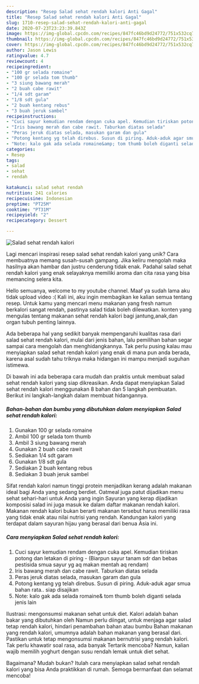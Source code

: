```yaml
---
description: "Resep Salad sehat rendah kalori Anti Gagal"
title: "Resep Salad sehat rendah kalori Anti Gagal"
slug: 1710-resep-salad-sehat-rendah-kalori-anti-gagal
date: 2020-07-23T23:23:39.843Z
image: https://img-global.cpcdn.com/recipes/847fc46bd9d24772/751x532cq70/salad-sehat-rendah-kalori-foto-resep-utama.jpg
thumbnail: https://img-global.cpcdn.com/recipes/847fc46bd9d24772/751x532cq70/salad-sehat-rendah-kalori-foto-resep-utama.jpg
cover: https://img-global.cpcdn.com/recipes/847fc46bd9d24772/751x532cq70/salad-sehat-rendah-kalori-foto-resep-utama.jpg
author: Jason Lewis
ratingvalue: 4.7
reviewcount: 4
recipeingredient:
- "100 gr selada romaine"
- "100 gr selada tom thumb"
- "3 siung bawang merah"
- "2 buah cabe rawit"
- "1/4 sdt garam"
- "1/8 sdt gula"
- "2 buah kentang rebus"
- "3 buah jeruk sambel"
recipeinstructions:
- "Cuci sayur kemudian rendam dengan cuka apel. Kemudian tiriskan potong dan letakan di piring (Biarpun sayur tanam sdr dan bebas pestisida smua sayur yg aq makan mentah aq rendam)"
- "Iris bawang merah dan cabe rawit. Taburkan diatas selada"
- "Peras jeruk diatas selada, masukan garam dan gula"
- "Potong kentang yg telah direbus. Susun di piring. Aduk-aduk agar smua bahan rata.. siap disajikan"
- "Note: kalo gak ada selada romaine&amp; tom thumb boleh diganti selada jenis lain"
categories:
- Resep
tags:
- salad
- sehat
- rendah

katakunci: salad sehat rendah 
nutrition: 241 calories
recipecuisine: Indonesian
preptime: "PT25M"
cooktime: "PT31M"
recipeyield: "2"
recipecategory: Dessert

---
```



![Salad sehat rendah kalori](https://img-global.cpcdn.com/recipes/847fc46bd9d24772/751x532cq70/salad-sehat-rendah-kalori-foto-resep-utama.jpg)

Lagi mencari inspirasi resep salad sehat rendah kalori yang unik? Cara membuatnya memang susah-susah gampang. Jika keliru mengolah maka hasilnya akan hambar dan justru cenderung tidak enak. Padahal salad sehat rendah kalori yang enak selayaknya memiliki aroma dan cita rasa yang bisa memancing selera kita.

Hello semuanya, welcome to my youtube channel. Maaf ya sudah lama aku tidak upload video :( Kali ini, aku ingin membagikan ke kalian semua tentang resep. Untuk kamu yang mencari menu makanan yang fresh namun berkalori sangat rendah, pastinya salad tidak boleh dilewatkan. konten yang mengulas tentang makanan sehat rendah kalori bagi jantung,anak,dan organ tubuh penting lainnya.

Ada beberapa hal yang sedikit banyak mempengaruhi kualitas rasa dari salad sehat rendah kalori, mulai dari jenis bahan, lalu pemilihan bahan segar sampai cara mengolah dan menghidangkannya. Tak perlu pusing kalau mau menyiapkan salad sehat rendah kalori yang enak di mana pun anda berada, karena asal sudah tahu triknya maka hidangan ini mampu menjadi suguhan istimewa.


Di bawah ini ada beberapa cara mudah dan praktis untuk membuat salad sehat rendah kalori yang siap dikreasikan. Anda dapat menyiapkan Salad sehat rendah kalori menggunakan 8 bahan dan 5 langkah pembuatan. Berikut ini langkah-langkah dalam membuat hidangannya.

<!--inarticleads1-->

##### Bahan-bahan dan bumbu yang dibutuhkan dalam menyiapkan Salad sehat rendah kalori:

1. Gunakan 100 gr selada romaine
1. Ambil 100 gr selada tom thumb
1. Ambil 3 siung bawang merah
1. Gunakan 2 buah cabe rawit
1. Sediakan 1/4 sdt garam
1. Gunakan 1/8 sdt gula
1. Sediakan 2 buah kentang rebus
1. Sediakan 3 buah jeruk sambel


Sifat rendah kalori namun tinggi protein menjadikan kerang adalah makanan ideal bagi Anda yang sedang berdiet. Oatmeal juga patut dijadikan menu sehat sehari-hari untuk Anda yang ingin Sayuran yang kerap dijadikan komposisi salad ini juga masuk ke dalam daftar makanan rendah kalori. Makanan rendah kalori bukan berarti makanan tersebut harus memiliki rasa yang tidak enak atau nilai nutrisi yang rendah. Kandungan kalori yang terdapat dalam sayuran hijau yang berasal dari benua Asia ini. 

<!--inarticleads2-->

##### Cara menyiapkan Salad sehat rendah kalori:

1. Cuci sayur kemudian rendam dengan cuka apel. Kemudian tiriskan potong dan letakan di piring - (Biarpun sayur tanam sdr dan bebas pestisida smua sayur yg aq makan mentah aq rendam)
1. Iris bawang merah dan cabe rawit. Taburkan diatas selada
1. Peras jeruk diatas selada, masukan garam dan gula
1. Potong kentang yg telah direbus. Susun di piring. Aduk-aduk agar smua bahan rata.. siap disajikan
1. Note: kalo gak ada selada romaine&amp; tom thumb boleh diganti selada jenis lain


Ilustrasi: mengonsumsi makanan sehat untuk diet. Kalori adalah bahan bakar yang dibutuhkan oleh Namun perlu diingat, untuk menjaga agar salad tetap rendah kalori, hindari penambahan bahan atau bumbu Bahan makanan yang rendah kalori, umumnya adalah bahan makanan yang berasal dari. Pastikan untuk tetap mengonsumsi makanan bernutrisi yang rendah kalori. Tak perlu khawatir soal rasa, ada banyak Tertarik mencoba? Namun, kalian wajib memilih yoghurt dengan susu rendah lemak untuk diet sehat. 

Bagaimana? Mudah bukan? Itulah cara menyiapkan salad sehat rendah kalori yang bisa Anda praktikkan di rumah. Semoga bermanfaat dan selamat mencoba!
